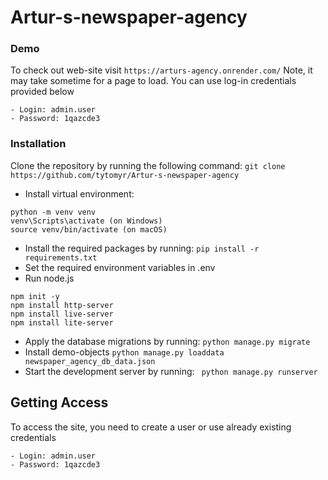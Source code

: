 # Artur-s-newspaper-agency

### Demo
To check out web-site visit `https://arturs-agency.onrender.com/`
Note, it may take sometime for a page to load. 
You can use log-in credentials provided below
```
- Login: admin.user
- Password: 1qazcde3
```

### Installation

Clone the repository by running the following command:
`git clone https://github.com/tytomyr/Artur-s-newspaper-agency`
- Install virtual environment: 
```
python -m venv venv
venv\Scripts\activate (on Windows)
source venv/bin/activate (on macOS)
```
- Install the required packages by running:
`pip install -r requirements.txt`
- Set the required environment variables in .env 
- Run node.js 
```
npm init -y
npm install http-server
npm install live-server
npm install lite-server
```
- Apply the database migrations by running:
`python manage.py migrate`
- Install demo-objects
`python manage.py loaddata newspaper_agency_db_data.json`
- Start the development server by running:
` python manage.py runserver`


## Getting Access
To access the site, you need to create a user or use 
already existing credentials
```
- Login: admin.user
- Password: 1qazcde3
```
